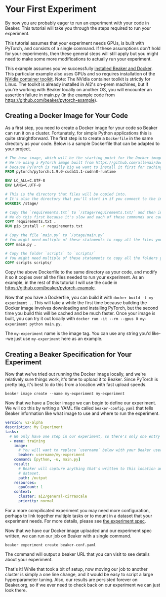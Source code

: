 # Your First Experiment

By now you are probably eager to run an experiment with your code in Beaker.  This tutorial will take you through the steps required to run your experiment.

This tutorial assumes that your experiment needs GPUs, is built with PyTorch, and consists of a single command.  If these assumptions don't hold for your experiments, then these general steps will still apply but you might need to make some more modifications to actually run your experiment.

This example assumes you've successfully [installed Beaker and Docker](install.md). This particular example also uses GPUs and so requires installation of the [NVidia container toolkit](https://docs.nvidia.com/datacenter/cloud-native/container-toolkit/install-guide.html). Note: The NVidia container toolkit is strictly for Linux. The toolkit is already installed in AI2's on-prem machines, but if you're working with Beaker locally on another OS, you will encounter an assertion failure in main.py (in the example code from https://github.com/beaker/pytorch-example).

## Creating a Docker Image for Your Code

As a first step, you need to create a Docker image for your code so Beaker can run it on a cluster.  Fortunately, for simple Python applications this is quite straightforward.  The first step is to create a `Dockerfile` in the same directory as your code.  Below is a sample Dockerfile that can be adapted to your project.

```Dockerfile
# The base image, which will be the starting point for the Docker image.
# We're using a PyTorch image built from https://github.com/allenai/docker-images
# because PyTorch is really big we want to install it first for caching.
FROM pytorch/pytorch:1.9.0-cuda11.1-cudnn8-runtime

ENV LC_ALL=C.UTF-8
ENV LANG=C.UTF-8

# This is the directory that files will be copied into.
# It's also the directory that you'll start in if you connect to the image.
WORKDIR /stage/

# Copy the `requirements.txt` to `/stage/requirements.txt/` and then install them.
# We do this first because it's slow and each of these commands are cached in sequence.
COPY requirements.txt .
RUN pip install -r requirements.txt

# Copy the file `main.py` to `/stage/main.py`
# You might need multiple of these statements to copy all the files you need for your experiment.
COPY main.py .

# Copy the folder `scripts` to `scripts/`
# You might need multiple of these statements to copy all the folders you need for your experiment.
COPY scripts scripts/
```

Copy the above Dockerfile to the same directory as your code, and modify it so it copies over all the files needed to run your experiment.  As an example, in the rest of this tutorial I will use the code in https://github.com/beaker/pytorch-example.

Now that you have a Dockerfile, you can build it with `docker build -t my-experiment .`.  This will take a while the first time because building the Docker image involves downloading and installing PyTorch, but the second time you build this will be cached and be much faster.  Once your image is built, you can try it out locally with `docker run -it --rm --gpus 0 my-experiment python main.py`.

The `my-experiment` name is the image tag. You can use any string you'd like--we just use `my-experiment` here as an example.


## Creating a Beaker Specification for Your Experiment

Now that we've tried out running the Docker image locally, and we're relatively sure things work, it's time to upload it to Beaker.  Since PyTorch is pretty big, it's best to do this from a location with fast upload speeds.

```
beaker image create --name my-experiment my-experiment
```

Now that we have a Docker image we can begin to define our experiment.  We will do this by writing a YAML file called `beaker-config.yaml` that tells Beaker information like what image to use and where to run the experiment.

```yaml
version: v2-alpha
description: My Experiment
tasks:
  # We only have one step in our experiment, so there's only one entry in this list
  - name: training
    image:
      # You will want to replace `username` below with your Beaker username
      beaker: username/my-experiment
    command: [python, -u, main.py]
    result:
      # Beaker will capture anything that's written to this location and store it in the results
      # dataset.
      path: /output
    resources:
      gpuCount: 1
    context:
      cluster: ai2/general-cirrascale
      priority: normal
```

For a more compilicated experiment you may need more configuration, perhaps to link together multiple tasks or to mount in a dataset that your experiment needs.  For more details, please see [the experiment spec](https://github.com/beaker/docs/blob/main/docs/concept/experiments.md#spec-format).

Now that we have our Docker image uploaded and our experiment spec written, we can run our job on Beaker with a single command.

```
beaker experiment create beaker-conf.yaml
```

The command will output a beaker URL that you can visit to see details about your experiment.

That's it!  While that took a bit of setup, now moving our job to another cluster is simply a one line change, and it would be easy to script a large hyperparameter tuning.  Also, our results are persisted forever on Beaker.org, so if we ever need to check back on our experiment we can just look there.

